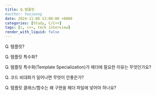 ```yaml
---
title: Q.템플릿
#author: Yoojeong
date: 2024-11-08 13:00:00 +0800
categories: [Study, C/C++]
tags: [c, c++, tech interview]
render_with_liquid: false
---
```



Q. 템플릿?  

Q. 템플릿 특수화?  

Q. 템플릿 특수화(Template Specialization)가 헤더에 필요한 이유는 무엇인가요?  

Q. 코드 비대화가 일어나면 무엇이 안좋은가?  

Q. 템플릿 클래스/함수는 왜 구현을 헤더 파일에 넣어야 하나요?  

  